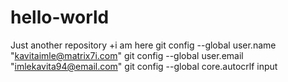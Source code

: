 # hello-world
Just another repository
+i am here
git config --global user.name "kavitaimle@matrix7i.com"
git config --global user.email "imlekavita94@email.com"
git config --global core.autocrlf input
